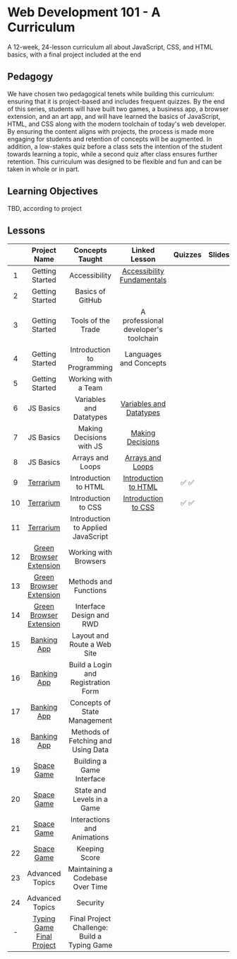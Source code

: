 # Web Development 101 - A Curriculum

A 12-week, 24-lesson curriculum all about JavaScript, CSS, and HTML basics, with a final project included at the end

## Pedagogy

We have chosen two pedagogical tenets while building this curriculum: ensuring that it is project-based and includes frequent quizzes. By the end of this series, students will have built two games, a business app, a browser extension, and an art app, and will have learned the basics of JavaScript, HTML, and CSS along with the modern toolchain of today's web developer. By ensuring the content aligns with projects, the process is made more engaging for students and retention of concepts will be augmented. In addition, a low-stakes quiz before a class sets the intention of the student towards learning a topic, while a second quiz after class ensures further retention. This curriculum was designed to be flexible and fun and can be taken in whole or in part.

## Learning Objectives

TBD, according to project

## Lessons

|     |                                Project Name                                |               Concepts Taught                |                                      Linked Lesson                                       | Quizzes | Slides | Video |   Author    |
| :-: | :------------------------------------------------------------------------: | :------------------------------------------: | :--------------------------------------------------------------------------------------: | :-----: | :----: | :---: | :---------: |
|  1  |                              Getting Started                               |                Accessibility                 | [Accessibility Fundamentals](../../../getting-started-lessons/tree/master/accessibility) |         |        |       | Christopher |
|  2  |                              Getting Started                               |               Basics of GitHub               |                                                                                          |         |        |       |             |
|  3  |                              Getting Started                               |              Tools of the Trade              |                           A professional developer's toolchain                           |         |        |       |             |
|  4  |                              Getting Started                               |         Introduction to Programming          |                                  Languages and Concepts                                  |         |        |       |   Jasmine   |
|  5  |                              Getting Started                               |             Working with a Team              |                                                                                          |         |        |       |             |
|  6  |                                 JS Basics                                  |           Variables and Datatypes            |   [Variables and Datatypes](../../../js-basics/tree/js-basics/1_variables_datatypes/)    |         |        |       |   Jasmine   |
|  7  |                                 JS Basics                                  |           Making Decisions with JS           |            [Making Decisions](../../../js-basics/tree/js-basics/2_decisions/)            |         |        |       |   Jasmine   |
|  8  |                                 JS Basics                                  |               Arrays and Loops               |          [Arrays and Loops](../../../js-basics/tree/js-basics/3_arrays_loops/)           |         |        |       |   Jasmine   |
|  9  |        [Terrarium](../../../terrarium-project/tree/master/solution)        |             Introduction to HTML             |       [Introduction to HTML](../../../terrarium-project/tree/master/intro-to-html)       |  ✅ ✅  |        |       |     Jen     |
| 10  |        [Terrarium](../../../terrarium-project/tree/master/solution)        |             Introduction to CSS              |        [Introduction to CSS](../../../terrarium-project/tree/master/intro-to-css)        |  ✅ ✅  |        |       |     Jen     |
| 11  |        [Terrarium](../../../terrarium-project/tree/master/solution)        |      Introduction to Applied JavaScript      |                                                                                          |         |        |       |     Jen     |
| 12  | [Green Browser Extension](../../../browser-extension/tree/master/solution) |            Working with Browsers             |                                                                                          |         |        |       |     Jen     |
| 13  | [Green Browser Extension](../../../browser-extension/tree/master/solution) |            Methods and Functions             |                                                                                          |         |        |       |     Jen     |
| 14  | [Green Browser Extension](../../../browser-extension/tree/master/solution) |           Interface Design and RWD           |                                                                                          |         |        |       |     Jen     |
| 15  |         [Banking App](../../../bank-project/tree/master/solution)          |         Layout and Route a Web Site          |                                                                                          |         |        |       |    Yohan    |
| 16  |         [Banking App](../../../bank-project/tree/master/solution)          |     Build a Login and Registration Form      |                                                                                          |         |        |       |    Yohan    |
| 17  |         [Banking App](../../../bank-project/tree/master/solution)          |         Concepts of State Management         |                                                                                          |         |        |       |    Yohan    |
| 18  |         [Banking App](../../../bank-project/tree/master/solution)          |      Methods of Fetching and Using Data      |                                                                                          |         |        |       |    Yohan    |
| 19  |           [Space Game](../../../space-game/tree/master/solution)           |          Building a Game Interface           |                                                                                          |         |        |       |    Chris    |
| 20  |           [Space Game](../../../space-game/tree/master/solution)           |          State and Levels in a Game          |                                                                                          |         |        |       |    Chris    |
| 21  |           [Space Game](../../../space-game/tree/master/solution)           |         Interactions and Animations          |                                                                                          |         |        |       |    Chris    |
| 22  |           [Space Game](../../../space-game/tree/master/solution)           |                Keeping Score                 |                                                                                          |         |        |       |    Chris    |
| 23  |                              Advanced Topics                               |       Maintaining a Codebase Over Time       |                                                                                          |         |        |       |             |
| 24  |                              Advanced Topics                               |                   Security                   |                                                                                          |         |        |       |             |
|  -  |  [Typing Game Final Project](../../../typing-game/blob/master/index.html)  | Final Project Challenge: Build a Typing Game |                                                                                          |         |        |       | Christopher |

